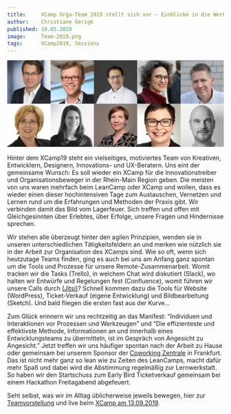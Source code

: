 ```yaml
---
title:     XCamp Orga-Team 2019 stellt sich vor – Einblicke in die Werkstatt
author:    Christiane Gerigk
published: 19.05.2019
image:     Team-2019.png
tags:      XCamp2019, Sessions
---
```


![XCamp Team 2019](Team-2019.png)

Hinter dem XCamp19 steht ein vielseitiges, motiviertes Team von Kreativen, Entwicklern, Designern, Innovations- und UX-Beratern. Uns eint der gemeinsame Wunsch: Es soll wieder ein XCamp für die Innovationstreiber und Organisationsbeweger in der Rhein-Main Region geben. Die meisten von uns waren mehrfach beim LeanCamp oder XCamp und wollen, dass es wieder einen dieser hochintensiven Tage zum Austauschen, Vernetzen und Lernen rund um die Erfahrungen und Methoden der Praxis gibt. Wir verbinden damit das Bild vom Lagerfeuer. Sich treffen und offen mit Gleichgesinnten über Erlebtes, über Erfolge, unsere Fragen und Hindernisse sprechen.

Wir stehen alle überzeugt hinter den agilen Prinzipien, wenden sie in unseren unterschiedlichen Tätigkeitsfeldern an und merken wie nützlich sie in der Arbeit zur Organisation des XCamps sind. Wie so oft, wenn sich heutzutage Teams finden, ging es auch bei uns am Anfang ganz spontan um die Tools und Prozesse für unsere Remote-Zusammenarbeit. Womit tracken wir die Tasks (Trello), in welchem Chat wird diskutiert (Slack), wo halten wir Entwürfe und Regelungen fest (Confluence), womit führen wir unsere Calls durch [(Jitsi)](https://meet.jit.si/)? Schnell kommen dazu die Tools für Website (WordPress), Ticket-Verkauf (eigene Entwicklung) und Bildbearbeitung (Sketch). Und bald fliegen die ersten fast aus der Kurve…

Zum Glück erinnern wir uns rechtzeitig an das Manifest: “Individuen und Interaktionen vor Prozessen und Werkzeugen” und “Die effizienteste und effektivste Methode, Informationen an und innerhalb eines Entwicklungsteams zu übermitteln, ist im Gespräch von Angesicht zu Angesicht.” Jetzt treffen wir uns häufiger spontan nach der Arbeit zu Hause oder gemeinsam bei unserem Sponsor der [Coworking Zentrale](https://die-zentrale-ffm.de/) in Frankfurt. Das ist nicht mehr ganz so lean wie zu Zeiten des LeanCamps, macht dafür mehr Spaß und dabei wird die Abstimmung regelmäßig zur Lernwerkstatt. So haben wir den Startschuss zum Early Bird Ticketverkauf gemeinsam bei einem Hackathon Freitagabend abgefeuert.

Seht selbst, was wir im Alltag üblicherweise jeweils bewegen, hier zur [Teamvorstellung](/barcamp-for-agile-management/ueber/) und live beim [XCamp am 13.09.2019](tickets).
